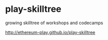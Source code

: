 # play-skilltree
growing skilltree of workshops and codecamps

http://ethereum-play.github.io/play-skilltree
